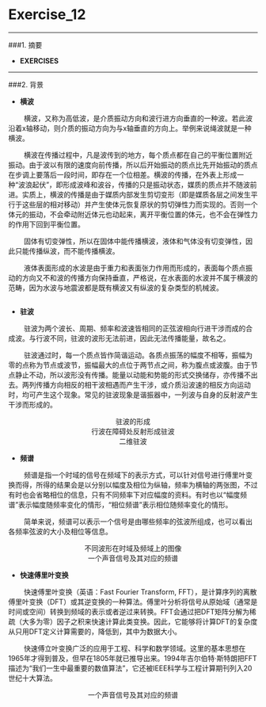 # Exercise_12


---
###1. 摘要
* **EXERCISES**









---
###2. 背景

* **横波**

&nbsp;&nbsp;&nbsp;&nbsp;&nbsp;&nbsp;&nbsp;&nbsp;横波，又称为高低波，是介质振动方向和波行进方向垂直的一种波。若此波沿着x轴移动，则介质的振动方向为与x轴垂直的方向上。举例来说绳波就是一种横波。

&nbsp;&nbsp;&nbsp;&nbsp;&nbsp;&nbsp;&nbsp;&nbsp;横波在传播过程中，凡是波传到的地方，每个质点都在自己的平衡位置附近振动。由于波以有限的速度向前传播，所以后开始振动的质点比先开始振动的质点在步调上要落后一段时间，即存在一个位相差。横波的传播，在外表上形成一种“波浪起伏”，即形成波峰和波谷，传播的只是振动状态，媒质的质点并不随波前进。实质上，横波的传播是由于媒质内部发生剪切变形（即是媒质各层之间发生平行于这些层的相对移动）并产生使体元恢复原状的剪切弹性力而实现的。否则一个体元的振动，不会牵动附近体元也动起来，离开平衡位置的体元，也不会在弹性力的作用下回到平衡位置。

&nbsp;&nbsp;&nbsp;&nbsp;&nbsp;&nbsp;&nbsp;&nbsp;固体有切变弹性，所以在固体中能传播横波，液体和气体没有切变弹性，因此只能传播纵波，而不能传播横波。

&nbsp;&nbsp;&nbsp;&nbsp;&nbsp;&nbsp;&nbsp;&nbsp;液体表面形成的水波是由于重力和表面张力作用而形成的，表面每个质点振动的方向又不和波的传播方向保持垂直，严格说，在水表面的水波并不属于横波的范畴，因为水波与地震波都是既有横波又有纵波的复杂类型的机械波。

<div align=center>
<img src="https://github.com/ACGNnsj/compuational_physics_N2014301020001/blob/master/Exercise_13/Onde_cisaillement_impulsion_1d_30_petit.gif?raw=true" alt="" title="" />
</div>

<div align=center>
<img src="https://github.com/ACGNnsj/compuational_physics_N2014301020001/blob/master/Exercise_13/simple_harmonic_motion_animation.gif?raw=true" alt="" title="" />
</div>

* **驻波**

&nbsp;&nbsp;&nbsp;&nbsp;&nbsp;&nbsp;&nbsp;&nbsp;驻波为两个波长、周期、频率和波速皆相同的正弦波相向行进干涉而成的合成波。与行波不同，驻波的波形无法前进，因此无法传播能量，故名之。

&nbsp;&nbsp;&nbsp;&nbsp;&nbsp;&nbsp;&nbsp;&nbsp;驻波通过时，每一个质点皆作简谐运动。各质点振荡的幅度不相等，振幅为零的点称为节点或波节，振幅最大的点位于两节点之间，称为腹点或波腹。由于节点静止不动，所以波形没有传播。能量以动能和势能的形式交换储存，亦传播不出去。两列传播方向相反的相干波相遇而产生干涉，或介质沿波速的相反方向运动时，均可产生这个现象。常见的驻波现象是谐振器中，一列波与自身的反射波产生干涉而形成的。

<div align=center>
<img src="https://github.com/ACGNnsj/compuational_physics_N2014301020001/blob/master/Exercise_13/Standing_wave_2.gif?raw=true" alt="" title="" />
</div>

<div align=center>
驻波的形成
</div>

<div align=center>
<img src="https://github.com/ACGNnsj/compuational_physics_N2014301020001/blob/master/Exercise_13/Transient_to_standing_wave.gif?raw=true" alt="" title="" />
</div>

<div align=center>
行波在障碍处反射形成驻波
</div>

<div align=center>
<img src="https://github.com/ACGNnsj/compuational_physics_N2014301020001/blob/master/Exercise_13/Drum_vibration_mode21.gif?raw=true" alt="" title="" />
</div>

<div align=center>
二维驻波
</div>

* **频谱**

&nbsp;&nbsp;&nbsp;&nbsp;&nbsp;&nbsp;&nbsp;&nbsp;频谱是指一个时域的信号在频域下的表示方式，可以针对信号进行傅里叶变换而得，所得的结果会是以分别以幅度及相位为纵轴，频率为横轴的两张图，不过有时也会省略相位的信息，只有不同频率下对应幅度的资料。有时也以“幅度频谱”表示幅度随频率变化的情形，“相位频谱”表示相位随频率变化的情形。

&nbsp;&nbsp;&nbsp;&nbsp;&nbsp;&nbsp;&nbsp;&nbsp;简单来说，频谱可以表示一个信号是由哪些频率的弦波所组成，也可以看出各频率弦波的大小及相位等信息。

<div align=center>
<img src="https://github.com/ACGNnsj/compuational_physics_N2014301020001/blob/master/Exercise_13/1T0041050-15.jpg?raw=true" alt="" title="" />
</div>

<div align=center>
不同波形在时域及频域上的图像
</div>

<div align=center>
<img src="https://github.com/ACGNnsj/compuational_physics_N2014301020001/blob/master/Exercise_13/Voice_waveform_and_spectrum.png?raw=true" alt="" title="" />
</div>

<div align=center>
一个声音信号及其对应的频谱
</div>

* **快速傅里叶变换**

&nbsp;&nbsp;&nbsp;&nbsp;&nbsp;&nbsp;&nbsp;&nbsp;快速傅里叶变换（英语：Fast Fourier Transform, FFT），是计算序列的离散傅里叶变换（DFT）或其逆变换的一种算法。傅里叶分析将信号从原始域（通常是时间或空间）转换到频域的表示或者逆过来转换。FFT会通过把DFT矩阵分解为稀疏（大多为零）因子之积来快速计算此类变换。因此，它能够将计算DFT的复杂度从只用DFT定义计算需要的<img src="https://wikimedia.org/api/rest_v1/media/math/render/svg/6cd9594a16cb898b8f2a2dff9227a385ec183392" alt="" title="" />，降低到<img src="https://wikimedia.org/api/rest_v1/media/math/render/svg/9d2320768fb54880ca4356e61f60eb02a3f9d9f1" alt="" title="" />，其中<img src="https://wikimedia.org/api/rest_v1/media/math/render/svg/a601995d55609f2d9f5e233e36fbe9ea26011b3b" alt="" title="" />为数据大小。

&nbsp;&nbsp;&nbsp;&nbsp;&nbsp;&nbsp;&nbsp;&nbsp;快速傅立叶变换广泛的应用于工程、科学和数学领域。这里的基本思想在1965年才得到普及，但早在1805年就已推导出来。1994年吉尔伯特·斯特朗把FFT描述为“我们一生中最重要的数值算法”，它还被IEEE科学与工程计算期刊列入20世纪十大算法。

<div align=center>
<img src="https://github.com/ACGNnsj/compuational_physics_N2014301020001/blob/master/Exercise_13/Zoomed_DFTs_of_Five_Term_Cosine_Series.png?raw=true" alt="" title="" />
</div>

<div align=center>
一个声音信号及其对应的频谱
</div>
